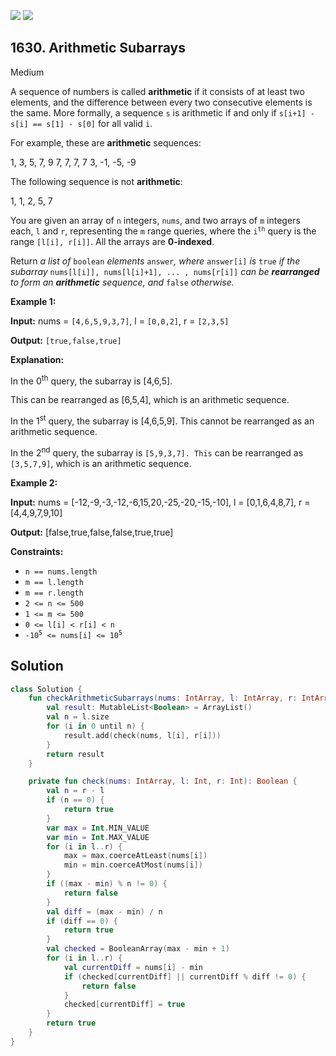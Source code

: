 [![](https://img.shields.io/github/stars/javadev/LeetCode-in-Kotlin?label=Stars&style=flat-square)](https://github.com/javadev/LeetCode-in-Kotlin)
[![](https://img.shields.io/github/forks/javadev/LeetCode-in-Kotlin?label=Fork%20me%20on%20GitHub%20&style=flat-square)](https://github.com/javadev/LeetCode-in-Kotlin/fork)

## 1630\. Arithmetic Subarrays

Medium

A sequence of numbers is called **arithmetic** if it consists of at least two elements, and the difference between every two consecutive elements is the same. More formally, a sequence `s` is arithmetic if and only if `s[i+1] - s[i] == s[1] - s[0]` for all valid `i`.

For example, these are **arithmetic** sequences:

1, 3, 5, 7, 9 7, 7, 7, 7 3, -1, -5, -9

The following sequence is not **arithmetic**:

1, 1, 2, 5, 7

You are given an array of `n` integers, `nums`, and two arrays of `m` integers each, `l` and `r`, representing the `m` range queries, where the <code>i<sup>th</sup></code> query is the range `[l[i], r[i]]`. All the arrays are **0-indexed**.

Return _a list of_ `boolean` _elements_ `answer`_, where_ `answer[i]` _is_ `true` _if the subarray_ `nums[l[i]], nums[l[i]+1], ... , nums[r[i]]` _can be **rearranged** to form an **arithmetic** sequence, and_ `false` _otherwise._

**Example 1:**

**Input:** nums = `[4,6,5,9,3,7]`, l = `[0,0,2]`, r = `[2,3,5]`

**Output:** `[true,false,true]`

**Explanation:** 

In the 0<sup>th</sup> query, the subarray is [4,6,5]. 

This can be rearranged as [6,5,4], which is an arithmetic sequence. 

In the 1<sup>st</sup> query, the subarray is [4,6,5,9]. This cannot be rearranged as an arithmetic sequence. 

In the 2<sup>nd</sup> query, the subarray is `[5,9,3,7]. This` can be rearranged as `[3,5,7,9]`, which is an arithmetic sequence.

**Example 2:**

**Input:** nums = [-12,-9,-3,-12,-6,15,20,-25,-20,-15,-10], l = [0,1,6,4,8,7], r = [4,4,9,7,9,10]

**Output:** [false,true,false,false,true,true]

**Constraints:**

*   `n == nums.length`
*   `m == l.length`
*   `m == r.length`
*   `2 <= n <= 500`
*   `1 <= m <= 500`
*   `0 <= l[i] < r[i] < n`
*   <code>-10<sup>5</sup> <= nums[i] <= 10<sup>5</sup></code>

## Solution

```kotlin
class Solution {
    fun checkArithmeticSubarrays(nums: IntArray, l: IntArray, r: IntArray): List<Boolean> {
        val result: MutableList<Boolean> = ArrayList()
        val n = l.size
        for (i in 0 until n) {
            result.add(check(nums, l[i], r[i]))
        }
        return result
    }

    private fun check(nums: IntArray, l: Int, r: Int): Boolean {
        val n = r - l
        if (n == 0) {
            return true
        }
        var max = Int.MIN_VALUE
        var min = Int.MAX_VALUE
        for (i in l..r) {
            max = max.coerceAtLeast(nums[i])
            min = min.coerceAtMost(nums[i])
        }
        if ((max - min) % n != 0) {
            return false
        }
        val diff = (max - min) / n
        if (diff == 0) {
            return true
        }
        val checked = BooleanArray(max - min + 1)
        for (i in l..r) {
            val currentDiff = nums[i] - min
            if (checked[currentDiff] || currentDiff % diff != 0) {
                return false
            }
            checked[currentDiff] = true
        }
        return true
    }
}
```
